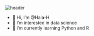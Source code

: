 ![header](https://capsule-render.vercel.app/api?type=wave&color=gradient&height=300&section=header&text=Hi%20there%20👋%20I'm%20Hala&fontSize=60)


- 👋 Hi, I’m @Hala-H
- 👀 I’m interested in data science
- 🌱 I’m currently learning Python and R

<!---
Hala-H/Hala-H is a ✨ special ✨ repository because its `README.md` (this file) appears on your GitHub profile.
You can click the Preview link to take a look at your changes.
--->
